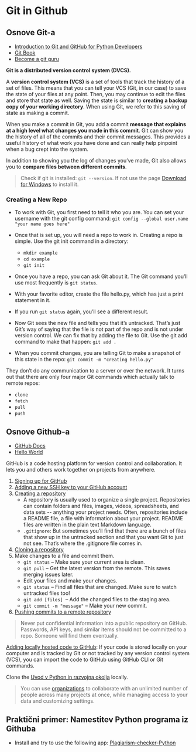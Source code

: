 # Git in Github

## Osnove Git-a
- [Introduction to Git and GitHub for Python Developers](https://realpython.com/python-git-github-intro/)
- [Git Book](https://git-scm.com/book/en/v2)
- [Become a git guru](https://www.atlassian.com/git/tutorials)

**Git is a distributed version control system (DVCS).**

A **version control system (VCS)** is a set of tools that track the history of a set of files. This means that you can tell your VCS (Git, in our case) to save the state of your files at any point. Then, you may continue to edit the files and store that state as well. Saving the state is similar to **creating a backup copy of your working directory**. When using Git, we refer to this saving of state as making a commit.

When you make a commit in Git, you add a commit **message that explains at a high level what changes you made in this commit**. Git can show you the history of all of the commits and their commit messages. This provides a useful history of what work you have done and can really help pinpoint when a bug crept into the system.

In addition to showing you the log of changes you’ve made, Git also allows you to **compare files between different commits**.

> Check if git is installed: `git --version`. If not use the page [Download for Windows](https://git-scm.com/download/win) to install it.

### Creating a New Repo
- To work with Git, you first need to tell it who you are. You can set your username with the git config command: `git config --global user.name "your name goes here"`
- Once that is set up, you will need a repo to work in. Creating a repo is simple. Use the git init command in a directory:
    - `mkdir example`
    - `cd example`
    - `git init`

- Once you have a repo, you can ask Git about it. The Git command you’ll use most frequently is `git status`.
- With your favorite editor, create the file hello.py, which has just a print statement in it.
- If you run `git status` again, you’ll see a different result.
- Now Git sees the new file and tells you that it’s untracked. That’s just Git’s way of saying that the file is not part of the repo and is not under version control. We can fix that by adding the file to Git. Use the git add command to make that happen: `git add .`
- When you commit changes, you are telling Git to make a snapshot of this state in the repo: `git commit -m "creating hello.py"`

They don’t do any communication to a server or over the network. It turns out that there are only four major Git commands which actually talk to remote repos:
- `clone`
- `fetch`
- `pull`
- `push`

## Osnove Github-a
- [GitHub Docs](https://docs.github.com/en)
- [Hello World](https://docs.github.com/en/get-started/quickstart/hello-world)

GitHub is a code hosting platform for version control and collaboration. It lets you and others work together on projects from anywhere.
1. [Signing up for GitHub](https://docs.github.com/en/get-started/signing-up-for-github)
2. [Adding a new SSH key to your GitHub account](https://docs.github.com/en/authentication/connecting-to-github-with-ssh/adding-a-new-ssh-key-to-your-github-account)
3. [Creating a repository](https://docs.github.com/en/get-started/quickstart/create-a-repo)
    - A repository is usually used to organize a single project. Repositories can contain folders and files, images, videos, spreadsheets, and data sets -- anything your project needs. Often, repositories include a README file, a file with information about your project. README files are written in the plain text Markdown language.
    - `.gitignore`: But sometimes you’ll find that there are a bunch of files that show up in the untracked section and that you want Git to just not see. That’s where the .gitignore file comes in.
4. [Cloning a repository](https://docs.github.com/en/repositories/creating-and-managing-repositories/cloning-a-repository)
5. Make changes to a file and commit them.
    - `git status` – Make sure your current area is clean.
    - `git pull` – Get the latest version from the remote. This saves merging issues later.
    - Edit your files and make your changes.
    - `git status` – Find all files that are changed. Make sure to watch untracked files too!
    - `git add [files] `– Add the changed files to the staging area.
    - `git commit -m "message"` – Make your new commit.
6. [Pushing commits to a remote repository](https://docs.github.com/en/get-started/using-git/pushing-commits-to-a-remote-repository)

>  Never put confidential information into a public repository on GitHub. Passwords, API keys, and similar items should not be committed to a repo. Someone will find them eventually.

[Adding locally hosted code to GitHub](https://docs.github.com/en/migrations/importing-source-code/using-the-command-line-to-import-source-code/adding-locally-hosted-code-to-github): If your code is stored locally on your computer and is tracked by Git or not tracked by any version control system (VCS), you can import the code to GitHub using GitHub CLI or Git commands.

Clone the [Uvod v Python in razvojna okolja](https://github.com/icta-tecaji/uvod-v-python-in-razvojna-okolja) locally.

> You can use [organizations](https://docs.github.com/en/organizations) to collaborate with an unlimited number of people across many projects at once, while managing access to your data and customizing settings.

## Praktični primer: Namestitev Python programa iz Githuba
- Install and try to use the following app: [Plagiarism-checker-Python](https://github.com/Kalebu/Plagiarism-checker-Python)
